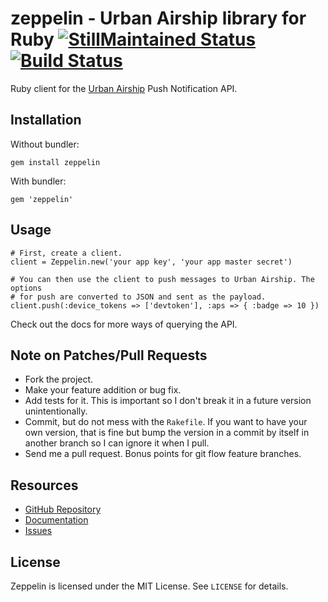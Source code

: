 # zeppelin - Urban Airship library for Ruby [![StillMaintained Status](http://stillmaintained.com/CapnKernul/zeppelin.png)](http://stillmaintained.com/CapnKernul/zeppelin) [![Build Status](http://travis-ci.org/CapnKernul/zeppelin.png)](http://travis-ci.org/CapnKernul/zeppelin) #

Ruby client for the [Urban Airship](http://urbanairship.com) Push Notification
API.

## Installation ##

Without bundler:

    gem install zeppelin

With bundler:

    gem 'zeppelin'

## Usage ##

    # First, create a client.
    client = Zeppelin.new('your app key', 'your app master secret')
    
    # You can then use the client to push messages to Urban Airship. The options
    # for push are converted to JSON and sent as the payload.
    client.push(:device_tokens => ['devtoken'], :aps => { :badge => 10 })

Check out the docs for more ways of querying the API.

## Note on Patches/Pull Requests ##

* Fork the project.
* Make your feature addition or bug fix.
* Add tests for it. This is important so I don't break it in a future version unintentionally.
* Commit, but do not mess with the `Rakefile`. If you want to have your own version, that is fine but bump the version in a commit by itself in another branch so I can ignore it when I pull.
* Send me a pull request. Bonus points for git flow feature branches.

## Resources ##

* [GitHub Repository](https://github.com/CapnKernul/zeppelin)
* [Documentation](http://rubydoc.info/github/CapnKernul/zeppelin)
* [Issues](https://github.com/CapnKernul/zeppelin/issues)

## License ##

Zeppelin is licensed under the MIT License. See `LICENSE` for details.
